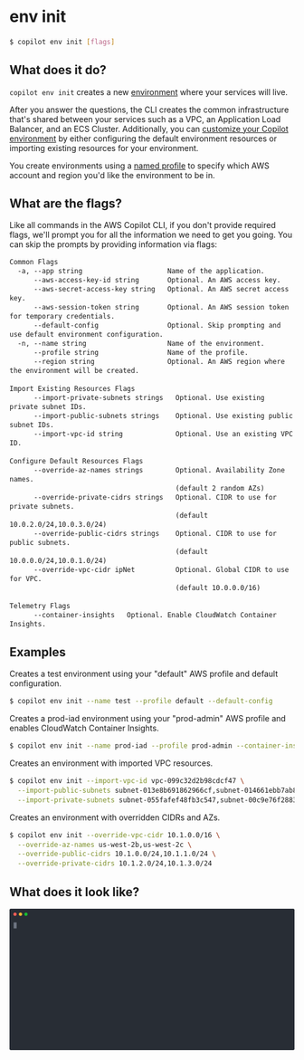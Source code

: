 # env init
```bash
$ copilot env init [flags]
```

## What does it do?
`copilot env init` creates a new [environment](../concepts/environments.en.md) where your services will live.

After you answer the questions, the CLI creates the common infrastructure that's shared between your services such as a VPC, an Application Load Balancer, and an ECS Cluster. Additionally, you can [customize your Copilot environment](../developing/custom-environment-resources.en.md) by either configuring the default environment resources or importing existing resources for your environment.

You create environments using a [named profile](../credentials.en.md#environment-credentials) to specify which AWS account and region you'd like the environment to be in.

## What are the flags?
Like all commands in the AWS Copilot CLI, if you don't provide required flags, we'll prompt you for all the information we need to get you going. You can skip the prompts by providing information via flags:
```
Common Flags
  -a, --app string                     Name of the application.
      --aws-access-key-id string       Optional. An AWS access key.
      --aws-secret-access-key string   Optional. An AWS secret access key.
      --aws-session-token string       Optional. An AWS session token for temporary credentials.
      --default-config                 Optional. Skip prompting and use default environment configuration.
  -n, --name string                    Name of the environment.
      --profile string                 Name of the profile.
      --region string                  Optional. An AWS region where the environment will be created.

Import Existing Resources Flags
      --import-private-subnets strings   Optional. Use existing private subnet IDs.
      --import-public-subnets strings    Optional. Use existing public subnet IDs.
      --import-vpc-id string             Optional. Use an existing VPC ID.

Configure Default Resources Flags
      --override-az-names strings        Optional. Availability Zone names.
                                         (default 2 random AZs)
      --override-private-cidrs strings   Optional. CIDR to use for private subnets.
                                         (default 10.0.2.0/24,10.0.3.0/24)
      --override-public-cidrs strings    Optional. CIDR to use for public subnets. 
                                         (default 10.0.0.0/24,10.0.1.0/24)
      --override-vpc-cidr ipNet          Optional. Global CIDR to use for VPC.
                                         (default 10.0.0.0/16)

Telemetry Flags
      --container-insights   Optional. Enable CloudWatch Container Insights.
```

## Examples
Creates a test environment using your "default" AWS profile and default configuration.
```bash
$ copilot env init --name test --profile default --default-config
```

Creates a prod-iad environment using your "prod-admin" AWS profile and enables CloudWatch Container Insights.
```bash
$ copilot env init --name prod-iad --profile prod-admin --container-insights 
```

Creates an environment with imported VPC resources.
```bash
$ copilot env init --import-vpc-id vpc-099c32d2b98cdcf47 \
  --import-public-subnets subnet-013e8b691862966cf,subnet-014661ebb7ab8681a \
  --import-private-subnets subnet-055fafef48fb3c547,subnet-00c9e76f288363e7f
```

Creates an environment with overridden CIDRs and AZs.

```bash
$ copilot env init --override-vpc-cidr 10.1.0.0/16 \
  --override-az-names us-west-2b,us-west-2c \
  --override-public-cidrs 10.1.0.0/24,10.1.1.0/24 \
  --override-private-cidrs 10.1.2.0/24,10.1.3.0/24
```

## What does it look like?
![Running copilot env init](https://raw.githubusercontent.com/kohidave/copilot-demos/master/env-init.svg?sanitize=true)
